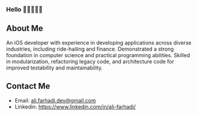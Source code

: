 ### Hello 👋🏻👨🏻‍💻

## About Me

An iOS developer with experience in developing applications across diverse industries, including ride-hailing and finance. Demonstrated a strong foundation in computer science and practical programming abilities. Skilled in modularization, refactoring legacy code, and architecture code for improved testability and maintainability.

## Contact Me

  - Email: ali.farhadi.dev@gmail.com
  - Linkedin: https://www.linkedin.com/in/ali-farhadi/
